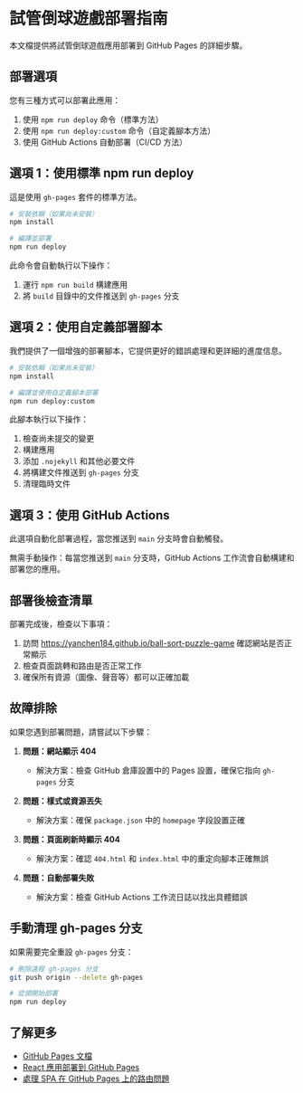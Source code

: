 # 試管倒球遊戲部署指南

本文檔提供將試管倒球遊戲應用部署到 GitHub Pages 的詳細步驟。

## 部署選項

您有三種方式可以部署此應用：

1. 使用 `npm run deploy` 命令（標準方法）
2. 使用 `npm run deploy:custom` 命令（自定義腳本方法）
3. 使用 GitHub Actions 自動部署（CI/CD 方法）

## 選項 1：使用標準 npm run deploy

這是使用 `gh-pages` 套件的標準方法。

```bash
# 安裝依賴（如果尚未安裝）
npm install

# 編譯並部署
npm run deploy
```

此命令會自動執行以下操作：
1. 運行 `npm run build` 構建應用
2. 將 `build` 目錄中的文件推送到 `gh-pages` 分支

## 選項 2：使用自定義部署腳本

我們提供了一個增強的部署腳本，它提供更好的錯誤處理和更詳細的進度信息。

```bash
# 安裝依賴（如果尚未安裝）
npm install

# 編譯並使用自定義腳本部署
npm run deploy:custom
```

此腳本執行以下操作：
1. 檢查尚未提交的變更
2. 構建應用
3. 添加 `.nojekyll` 和其他必要文件
4. 將構建文件推送到 `gh-pages` 分支
5. 清理臨時文件

## 選項 3：使用 GitHub Actions

此選項自動化部署過程，當您推送到 `main` 分支時會自動觸發。

無需手動操作：每當您推送到 `main` 分支時，GitHub Actions 工作流會自動構建和部署您的應用。

## 部署後檢查清單

部署完成後，檢查以下事項：

1. 訪問 https://yanchen184.github.io/ball-sort-puzzle-game 確認網站是否正常顯示
2. 檢查頁面跳轉和路由是否正常工作
3. 確保所有資源（圖像、聲音等）都可以正確加載

## 故障排除

如果您遇到部署問題，請嘗試以下步驟：

1. **問題：網站顯示 404**
   - 解決方案：檢查 GitHub 倉庫設置中的 Pages 設置，確保它指向 `gh-pages` 分支

2. **問題：樣式或資源丟失**
   - 解決方案：確保 `package.json` 中的 `homepage` 字段設置正確

3. **問題：頁面刷新時顯示 404**
   - 解決方案：確認 `404.html` 和 `index.html` 中的重定向腳本正確無誤

4. **問題：自動部署失敗**
   - 解決方案：檢查 GitHub Actions 工作流日誌以找出具體錯誤

## 手動清理 gh-pages 分支

如果需要完全重設 `gh-pages` 分支：

```bash
# 刪除遠程 gh-pages 分支
git push origin --delete gh-pages

# 從頭開始部署
npm run deploy
```

## 了解更多

- [GitHub Pages 文檔](https://docs.github.com/en/pages)
- [React 應用部署到 GitHub Pages](https://create-react-app.dev/docs/deployment/#github-pages)
- [處理 SPA 在 GitHub Pages 上的路由問題](https://github.com/rafgraph/spa-github-pages)
